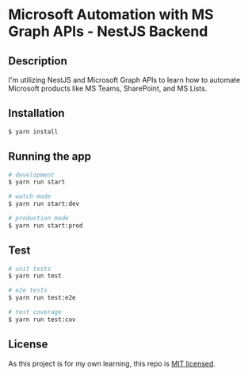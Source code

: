 # Microsoft Automation with MS Graph APIs - NestJS Backend
## Description
I'm utilizing NestJS and Microsoft Graph APIs to learn how to automate Microsoft products like MS Teams, SharePoint, and MS Lists.

## Installation

```bash
$ yarn install
```

## Running the app

```bash
# development
$ yarn run start

# watch mode
$ yarn run start:dev

# production mode
$ yarn run start:prod
```

## Test

```bash
# unit tests
$ yarn run test

# e2e tests
$ yarn run test:e2e

# test coverage
$ yarn run test:cov
```

## License

As this project is for my own learning, this repo is [MIT licensed](LICENSE).
